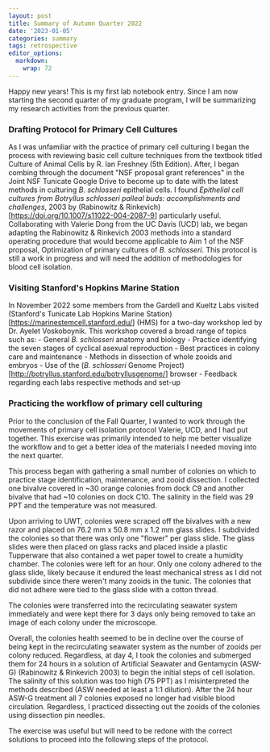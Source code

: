 ```yaml
---
layout: post
title: Summary of Autumn Quarter 2022
date: '2023-01-05'
categories: summary
tags: retrospective
editor_options: 
  markdown: 
    wrap: 72
---
```


Happy new years! This is my first lab notebook entry. Since I am now
starting the second quarter of my graduate program, I will be
summarizing my research activities from the previous quarter.

### Drafting Protocol for Primary Cell Cultures

As I was unfamiliar with the practice of primary cell culturing I began
the process with reviewing basic cell culture techniques from the
textbook titled Culture of Animal Cells by R. Ian Freshney (5th
Edition). After, I began combing through the document "NSF proposal
grant references" in the Joint NSF Tunicate Google Drive to become up to
date with the latest methods in culturing *B. schlosseri* epithelial
cells. I found *Epithelial cell cultures from Botryllus schlosseri
palleal buds: accomplishments and challenges*, 2003 by (Rabinowitz &
Rinkevich)[<https://doi.org/10.1007/s11022-004-2087-9>] particularly
useful. Collaborating with Valerie Dong from the UC Davis (UCD) lab, we
began adapting the Rabinowitz & Rinkevich 2003 methods into a standard
operating procedure that would become applicable to Aim 1 of the NSF
proposal, Optimization of primary cultures of *B. schlosseri*. This
protocol is still a work in progress and will need the addition of
methodologies for blood cell isolation.

### Visiting Stanford's Hopkins Marine Station

In November 2022 some members from the Gardell and Kueltz Labs visited
(Stanford's Tunicate Lab Hopkins Marine Station)
[<https://marinestemcell.stanford.edu/>] (HMS) for a two-day workshop
led by Dr. Ayelet Voskoboynik. This workshop covered a broad range of
topics such as: - General *B. schlosseri* anatomy and biology - Practice
identifying the seven stages of cyclical asexual reproduction - Best
practices in colony care and maintenance - Methods in dissection of
whole zooids and embryos - Use of the (*B. schlosseri* Genome Project)
[<http://botryllus.stanford.edu/botryllusgenome/>] browser - Feedback
regarding each labs respective methods and set-up

### Practicing the workflow of primary cell culturing

Prior to the conclusion of the Fall Quarter, I wanted to work through
the movements of primary cell isolation protocol Valerie, UCD, and I had
put together. This exercise was primarily intended to help me better
visualize the workflow and to get a better idea of the materials I
needed moving into the next quarter.

This process began with gathering a small number of colonies on which to
practice stage identification, maintenance, and zooid dissection. I
collected one bivalve covered in \~30 orange colonies from dock C9 and
another bivalve that had \~10 colonies on dock C10. The salinity in the
field was 29 PPT and the temperature was not measured.

Upon arriving to UWT, colonies were scraped off the bivalves with a new
razor and placed on 76.2 mm x 50.8 mm x 1.2 mm glass slides. I
subdivided the colonies so that there was only one "flower" per glass
slide. The glass slides were then placed on glass racks and placed
inside a plastic Tupperware that also contained a wet paper towel to
create a humidity chamber. The colonies were left for an hour. Only one
colony adhered to the glass slide, likely because it endured the least
mechanical stress as I did not subdivide since there weren't many
zooids in the tunic. The colonies that did not adhere were tied to the
glass slide with a cotton thread.

The colonies were transferred into the recirculating seawater system
immediately and were kept there for 3 days only being removed to take an
image of each colony under the microscope.

Overall, the colonies health seemed to be in decline over the course of
being kept in the recirculating seawater system as the number of zooids
per colony reduced. Regardless, at day 4, I took the colonies and
submerged them for 24 hours in a solution of Artificial Seawater and
Gentamycin (ASW-G) (Rabinowitz & Rinkevich 2003) to begin the initial
steps of cell isolation. The salinity of this solution was too high (75
PPT) as I misinterpreted the methods described (ASW needed at least a
1:1 dilution). After the 24 hour ASW-G treatment all 7 colonies exposed
no longer had visible blood circulation. Regardless, I practiced
dissecting out the zooids of the colonies using dissection pin needles.

The exercise was useful but will need to be redone with the correct
solutions to proceed into the following steps of the protocol.
